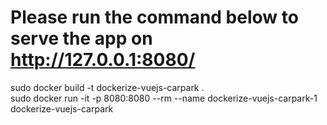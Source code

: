 # Please run the command below to serve the app on http://127.0.0.1:8080/
sudo docker build -t dockerize-vuejs-carpark .
<br />
sudo docker run -it -p 8080:8080 --rm --name dockerize-vuejs-carpark-1 dockerize-vuejs-carpark

